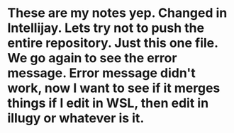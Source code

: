 # These are my notes yep. Changed in Intellijay. Lets try not to push the entire repository. Just this one file. We go again to see the error message.  Error message didn't work, now I want to see if it merges things if I edit in WSL, then edit in illugy or whatever is it. 
